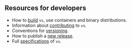 ## Resources for developers

- How to [build](./building.md) `vs`, use containers and binary distributions.
- Information about [contributing](./contributing.md) to `vs`.
- Conventions for [versioning](./versioning.md).
- How to publish a [new release](./releasing.md).
- Full [specifications](./full-specs/index.md) of `vs`.
